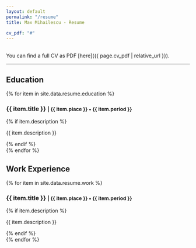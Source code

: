 ```yaml
---
layout: default
permalink: "/resume"
title: Max Mihailescu - Resume

cv_pdf: "#"
---
```

<br />
You can find a full CV as PDF [here]({{ page.cv_pdf | relative_url }}).
<br />
<hr />

<section id="sec-education">
<h2 class="cv-section-header">Education</h2>

{% for item in site.data.resume.education %}
<div class="cv-entry">
    <h3 class="cv-entry-title">{{ item.title }} <small> | {{ item.place }} &bull; {{ item.period }}</small></h3>
    {% if item.description %}<p class="cv-entry-description">{{ item.description }}</p>{% endif %}
</div>
{% endfor %}

<section id="sec-education">
<h2 class="cv-section-header">Work Experience</h2>

{% for item in site.data.resume.work %}
<div class="cv-entry">
    <h3 class="cv-entry-title">{{ item.title }} <small> | {{ item.place }} &bull; {{ item.period }}</small></h3>
    {% if item.description %}<p class="cv-entry-description">{{ item.description }}</p>{% endif %}
</div>
{% endfor %}
</section>

